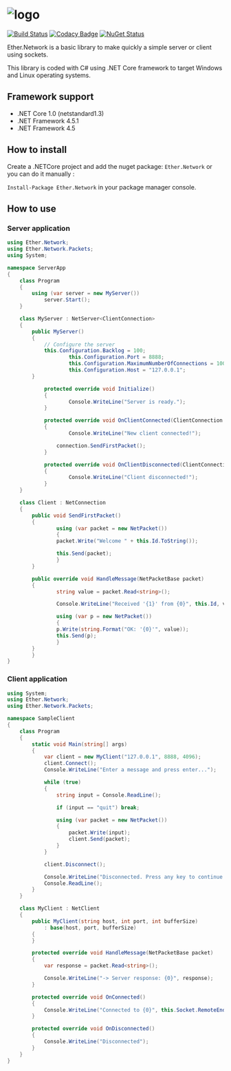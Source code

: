 # ![logo](https://raw.githubusercontent.com/Eastrall/Ether.Network/develop/banner.png)

[![Build Status](https://travis-ci.org/Eastrall/Ether.Network.svg?branch=develop)](https://travis-ci.org/Eastrall/Ether.Network)
[![Codacy Badge](https://api.codacy.com/project/badge/Grade/e84d77087d6940f79061799383cc1432)](https://www.codacy.com/app/Eastrall/Ether.Network?utm_source=github.com&amp;utm_medium=referral&amp;utm_content=Eastrall/Ether.Network&amp;utm_campaign=Badge_Grade)
[![NuGet Status](https://img.shields.io/nuget/v/Ether.Network.svg)](https://www.nuget.org/packages/Ether.Network/)

Ether.Network is a basic library to make quickly a simple server or client using sockets.

This library is coded with C# using .NET Core framework to target Windows and Linux operating systems.

## Framework support

- .NET Core 1.0 (netstandard1.3)
- .NET Framework 4.5.1
- .NET Framework 4.5

## How to install

Create a .NETCore project and add the nuget package: `Ether.Network` or you can do it manually :

`Install-Package Ether.Network` in your package manager console.

## How to use

### Server application

```c#
using Ether.Network;
using Ether.Network.Packets;
using System;

namespace ServerApp
{
	class Program
	{
		using (var server = new MyServer())
			server.Start();
	}

	class MyServer : NetServer<ClientConnection>
	{
		public MyServer()
		{
			// Configure the server
			this.Configuration.Backlog = 100;
            		this.Configuration.Port = 8888;
            		this.Configuration.MaximumNumberOfConnections = 100;
            		this.Configuration.Host = "127.0.0.1";
		}

        	protected override void Initialize()
        	{
            		Console.WriteLine("Server is ready.");
        	}

        	protected override void OnClientConnected(ClientConnection connection)
        	{
            		Console.WriteLine("New client connected!");

           		connection.SendFirstPacket();
        	}

        	protected override void OnClientDisconnected(ClientConnection connection)
        	{
            		Console.WriteLine("Client disconnected!");
        	}
	}

	class Client : NetConnection
	{
		public void SendFirstPacket()
		{
		    	using (var packet = new NetPacket())
		    	{
				packet.Write("Welcome " + this.Id.ToString());

				this.Send(packet);
		    	}
		}

		public override void HandleMessage(NetPacketBase packet)
		{
		    	string value = packet.Read<string>();

		    	Console.WriteLine("Received '{1}' from {0}", this.Id, value);

		    	using (var p = new NetPacket())
		    	{
				p.Write(string.Format("OK: '{0}'", value));
				this.Send(p);
		    	}
		}
    	}
}
```

### Client application

```c#
using System;
using Ether.Network;
using Ether.Network.Packets;

namespace SampleClient
{
    class Program
    {
        static void Main(string[] args)
        {
            var client = new MyClient("127.0.0.1", 8888, 4096);
            client.Connect();
            Console.WriteLine("Enter a message and press enter...");

            while (true)
            {
                string input = Console.ReadLine();

                if (input == "quit") break;

                using (var packet = new NetPacket())
                {
                    packet.Write(input);
                    client.Send(packet);
                }
            }

            client.Disconnect();

            Console.WriteLine("Disconnected. Press any key to continue...");
            Console.ReadLine();
        }
    }

    class MyClient : NetClient
    {
        public MyClient(string host, int port, int bufferSize) 
            : base(host, port, bufferSize)
        {
        }

        protected override void HandleMessage(NetPacketBase packet)
        {
            var response = packet.Read<string>();

            Console.WriteLine("-> Server response: {0}", response);
        }

        protected override void OnConnected()
        {
            Console.WriteLine("Connected to {0}", this.Socket.RemoteEndPoint.ToString());
        }

        protected override void OnDisconnected()
        {
            Console.WriteLine("Disconnected");
        }
    }
}
```
